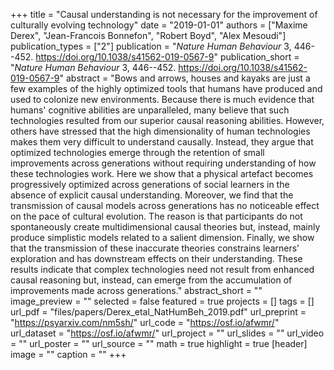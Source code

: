 +++
title = "Causal understanding is not necessary for the improvement of culturally evolving technology"
date = "2019-01-01"
authors = ["Maxime Derex", "Jean-Francois Bonnefon", "Robert Boyd", "Alex Mesoudi"]
publication_types = ["2"]
publication = "_Nature Human Behaviour_ 3, 446--452. https://doi.org/10.1038/s41562-019-0567-9"
publication_short = "_Nature Human Behaviour_ 3, 446--452. https://doi.org/10.1038/s41562-019-0567-9"
abstract = "Bows and arrows, houses and kayaks are just a few examples of the highly optimized tools that humans have produced and used to colonize new environments. Because there is much evidence that humans' cognitive abilities are unparalleled, many believe that such technologies resulted from our superior causal reasoning abilities. However, others have stressed that the high dimensionality of human technologies makes them very difficult to understand causally. Instead, they argue that optimized technologies emerge through the retention of small improvements across generations without requiring understanding of how these technologies work. Here we show that a physical artefact becomes progressively optimized across generations of social learners in the absence of explicit causal understanding. Moreover, we find that the transmission of causal models across generations has no noticeable effect on the pace of cultural evolution. The reason is that participants do not spontaneously create multidimensional causal theories but, instead, mainly produce simplistic models related to a salient dimension. Finally, we show that the transmission of these inaccurate theories constrains learners' exploration and has downstream effects on their understanding. These results indicate that complex technologies need not result from enhanced causal reasoning but, instead, can emerge from the accumulation of improvements made across generations."
abstract_short = ""
image_preview = ""
selected = false
featured = true
projects = []
tags = []
url_pdf = "files/papers/Derex_etal_NatHumBeh_2019.pdf"
url_preprint = "https://psyarxiv.com/nm5sh/"
url_code = "https://osf.io/afwmr/"
url_dataset = "https://osf.io/afwmr/"
url_project = ""
url_slides = ""
url_video = ""
url_poster = ""
url_source = ""
math = true
highlight = true
[header]
image = ""
caption = ""
+++
